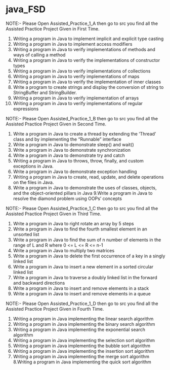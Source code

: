 # java_FSD
NOTE:- Please Open Assisted_Practice_1_A then go to src you find all the Assisted Practice Project Given in First Time.
1. Writing a program in Java to implement implicit and explicit type casting
2. Writing a program in Java to implement access modifiers
3. Writing a program in Java to verify implementations of methods and ways of calling a method  
4. Writing a program in Java to verify the implementations of constructor types
5. Writing a program in Java to verify implementations of collections
6. Writing a program in Java to verify implementations of maps
7. Writing a program in Java to verify the implementation of inner classes
8. Write a program to create strings and display the conversion of string to StringBuffer and StringBuilder.
9. Writing a program in Java to verify implementation of arrays
10. Writing a program in Java to verify implementations of regular expressions

NOTE:- Please Open Assisted_Practice_1_B then go to src you find all the Assisted Practice Project Given in Second Time.
1. Write a program in Java to create a thread by extending the ‘Thread’ class and by implementing the “Runnable” interface
2. Write a program in Java to demonstrate sleep() and wait()
3. Write a program in Java to demonstrate synchronization
4. Write a program in Java to demonstrate try and catch
5. Writing a program in Java to throws, throw, finally, and custom exceptions in Java.
6. Write a program in Java to demonstrate exception handling
7. Writing a program in Java to create, read, update, and delete operations on the files in Java.
8. Write a program in Java to demonstrate the uses of classes, objects, and the object-oriented pillars in Java
9.Write a program in Java to resolve the diamond problem using OOPs’ concepts

NOTE:- Please Open Assisted_Practice_1_C then go to src you find all the Assisted Practice Project Given in Third Time.
1. Write a program in Java to right rotate an array by 5 steps
2. Write a program in Java to find the fourth smallest element in an unsorted list
3. Write a program in Java to find the sum of n number of elements in the range of L and R where 0 <= L <= R <= n-1
4. Write a program in Java to multiply two matrices
5. Write a program in Java to delete the first occurrence of a key in a singly linked list
6. Write a program in Java to insert a new element in a sorted circular linked list
7. Write a program in Java to traverse a doubly linked list in the forward and backward directions
8. Write a program in Java to insert and remove elements in a stack
9. Write a program in Java to insert and remove elements in a queue

NOTE:- Please Open Assisted_Practice_1_D then go to src you find all the Assisted Practice Project Given in Fourth Time.
1. Writing a program in Java implementing the linear search algorithm
2. Writing a program in Java implementing the binary search algorithm
3. Writing a program in Java implementing the exponential search algorithm
4. Writing a program in Java implementing the selection sort algorithm
5. Writing a program in Java implementing the bubble sort algorithm
6. Writing a program in Java implementing the insertion sort algorithm
7. Writing a program in Java implementing the merge sort algorithm
8.Writing a program in Java implementing the quick sort algorithm

